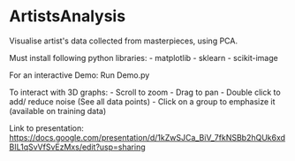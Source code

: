 # ArtistsAnalysis
Visualise artist's data collected from masterpieces, using PCA. 

Must install following python libraries:
    - matplotlib
    - sklearn
    - scikit-image

For an interactive Demo:
    Run Demo.py

To interact with 3D graphs:
    - Scroll to zoom
    - Drag to pan
    - Double click to add/ reduce noise (See all data points)
    - Click on a group to emphasize it (available on training data)
    
 Link to presentation:
https://docs.google.com/presentation/d/1kZwSJCa_BiV_7fkNSBb2hQUk6xdBIL1qSvVfSvEzMxs/edit?usp=sharing
